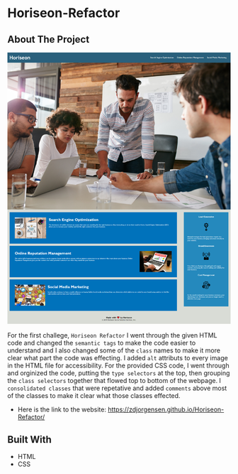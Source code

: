 # Horiseon-Refactor


<!-- ABOUT THE PROJECT -->
## About The Project

<img src="./assets/images/Horiseon-Refactor-Screenshot.png">

For the first challege, `Horiseon Refactor` I went through the given HTML code and changed the `semantic tags` to make the code easier to understand and I also changed some of the `class` names to make it more clear what part the code was effecting. I added `alt` attributs to every image in the HTML file for accessibility. For the provided CSS code, I went through and orginized the code, putting the `type selectors` at the top, then grouping the `class selectors` together that flowed top to bottom of the webpage. I `consolidated classes` that were repetative and added `comments` above most of the classes to make it clear what those classes effected.

* Here is the link to the website: https://zdjorgensen.github.io/Horiseon-Refactor/


<!-- BUILT WITH -->
## Built With
* HTML
* CSS